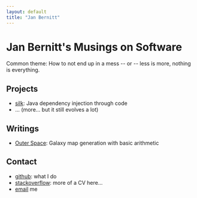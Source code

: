 ```yaml
---
layout: default
title: "Jan Bernitt"
---
```


# Jan Bernitt's Musings on Software

Common theme: How to not end up in a mess -- or -- less is more, nothing is everything.

## Projects

* [silk](http://jbee.github.io/silk/): Java dependency injection through code
* ... (more... but it still evolves a lot)


## Writings 

* [Outer Space](game.html): Galaxy map generation with basic arithmetic


## Contact

* [github](https://github.com/jbee): what I do
* [stackoverflow](https://stackoverflow.com/users/story/8785454): more of a CV here...
* [email](mailto:jaanbernitt+jbee.se@gmail.com) me


